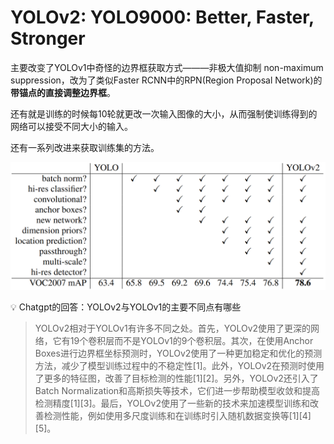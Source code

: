 # YOLOv2: YOLO9000: Better, Faster, Stronger

主要改变了YOLOv1中奇怪的边界框获取方式———非极大值抑制 non-maximum suppression，改为了类似Faster RCNN中的RPN(Region Proposal Network)的**带锚点的直接调整边界框**。

还有就是训练的时候每10轮就更改一次输入图像的大小，从而强制使训练得到的网络可以接受不同大小的输入。

还有一系列改进来获取训练集的方法。

![Untitled](Untitled%205.png)

<aside>
💡 Chatgpt的回答：YOLOv2与YOLOv1的主要不同点有哪些

</aside>

> YOLOv2相对于YOLOv1有许多不同之处。首先，YOLOv2使用了更深的网络，它有19个卷积层而不是YOLOv1的9个卷积层。其次，在使用Anchor Boxes进行边界框坐标预测时，YOLOv2使用了一种更加稳定和优化的预测方法，减少了模型训练过程中的不稳定性[1]。此外，YOLOv2在预测时使用了更多的特征图，改善了目标检测的性能[1][2]。另外，YOLOv2还引入了Batch Normalization和高斯损失等技术，它们进一步帮助模型收敛和提高检测精度[1][3]。最后，YOLOv2使用了一些新的技术来加速模型训练和改善检测性能，例如使用多尺度训练和在训练时引入随机数据变换等[1][4][5]。
>